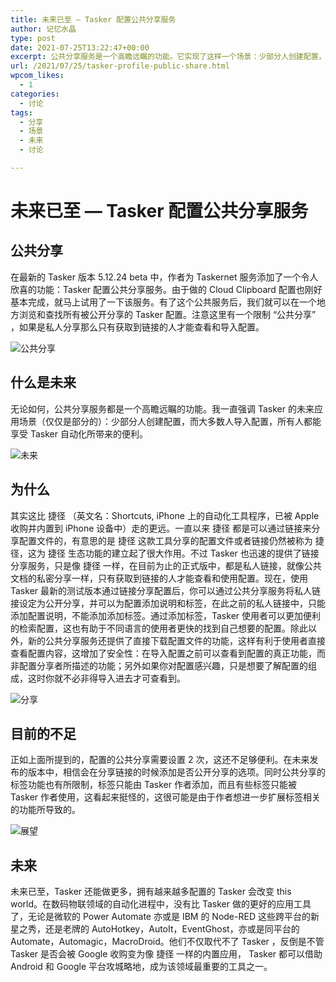 ```yaml
---
title: 未来已至 — Tasker 配置公共分享服务
author: 记忆水晶
type: post
date: 2021-07-25T13:22:47+00:00
excerpt: 公共分享服务是一个高瞻远瞩的功能。它实现了这样一个场景：少部分人创建配置，而大多数人导入配置，所有人都能享受 Tasker 自动化所带来的便利。
url: /2021/07/25/tasker-profile-public-share.html
wpcom_likes:
  - 1
categories:
  - 讨论
tags:
  - 分享
  - 场景
  - 未来
  - 讨论

---
```

# 未来已至 &#8212; Tasker 配置公共分享服务

## 公共分享

在最新的 Tasker 版本 5.12.24 beta 中，作者为 Taskernet 服务添加了一个令人欣喜的功能：Tasker 配置公共分享服务。由于做的 Cloud Clipboard 配置也刚好基本完成，就马上试用了一下该服务。有了这个公共服务后，我们就可以在一个地方浏览和查找所有被公开分享的 Tasker 配置。注意这里有一个限制 “公共分享” ，如果是私人分享那么只有获取到链接的人才能查看和导入配置。

![公共分享][1] 

## 什么是未来

无论如何，公共分享服务都是一个高瞻远瞩的功能。我一直强调 Tasker 的未来应用场景（仅仅是部分的）：少部分人创建配置，而大多数人导入配置，所有人都能享受 Tasker 自动化所带来的便利。

![未来][2] 

## 为什么

其实这比 捷径 （英文名：Shortcuts, iPhone 上的自动化工具程序，已被 Apple 收购并内置到 iPhone 设备中）走的更远。一直以来 捷径 都是可以通过链接来分享配置文件的，有意思的是 捷径 这款工具分享的配置文件或者链接仍然被称为 捷径，这为 捷径 生态功能的建立起了很大作用。不过 Tasker 也迅速的提供了链接分享服务，只是像 捷径 一样，在目前为止的正式版中，都是私人链接，就像公共文档的私密分享一样，只有获取到链接的人才能查看和使用配置。现在，使用 Tasker 最新的测试版本通过链接分享配置后，你可以通过公共分享服务将私人链接设定为公开分享，并可以为配置添加说明和标签，在此之前的私人链接中，只能添加配置说明，不能添加添加标签。通过添加标签，Tasker 使用者可以更加便利的检索配置，这也有助于不同语言的使用者更快的找到自己想要的配置。除此以外，新的公共分享服务还提供了直接下载配置文件的功能，这样有利于使用者直接查看配置内容，这增加了安全性：在导入配置之前可以查看到配置的真正功能，而非配置分享者所描述的功能；另外如果你对配置感兴趣，只是想要了解配置的组成，这时你就不必非得导入进去才可查看到。

![分享][3] 

## 目前的不足

正如上面所提到的，配置的公共分享需要设置 2 次，这还不足够便利。在未来发布的版本中，相信会在分享链接的时候添加是否公开分享的选项。同时公共分享的标签功能也有所限制，标签只能由 Tasker 作者添加，而且有些标签只能被 Tasker 作者使用，这看起来挺怪的，这很可能是由于作者想进一步扩展标签相关的功能所导致的。

![展望][4] 

## 未来

未来已至，Tasker 还能做更多，拥有越来越多配置的 Tasker 会改变 this world。在数码物联领域的自动化进程中，没有比 Tasker 做的更好的应用工具了，无论是微软的 Power Automate 亦或是 IBM 的 Node-RED 这些跨平台的新星之秀，还是老牌的 AutoHotkey，AutoIt，EventGhost，亦或是同平台的 Automate，Automagic，MacroDroid。他们不仅取代不了 Tasker ，反倒是不管 Tasker 是否会被 Google 收购变为像 捷径 一样的内置应用， Tasker 都可以借助 Android 和 Google 平台攻城略地，成为该领域最重要的工具之一。

 [1]: https://oss.taskerm.com/2021/07/takser%20%E6%9C%AA%E6%9D%A5%E5%B7%B2%E8%87%B3-1.jpeg!watermark
 [2]: https://oss.taskerm.com/2021/07/takser%20%E6%9C%AA%E6%9D%A5%E5%B7%B2%E8%87%B3-2.jpeg!watermark
 [3]: https://oss.taskerm.com/2021/07/takser%20%E6%9C%AA%E6%9D%A5%E5%B7%B2%E8%87%B3-3.jpeg!watermark
 [4]: https://oss.taskerm.com/2021/07/takser%20%E6%9C%AA%E6%9D%A5%E5%B7%B2%E8%87%B3-4.jpeg!watermark